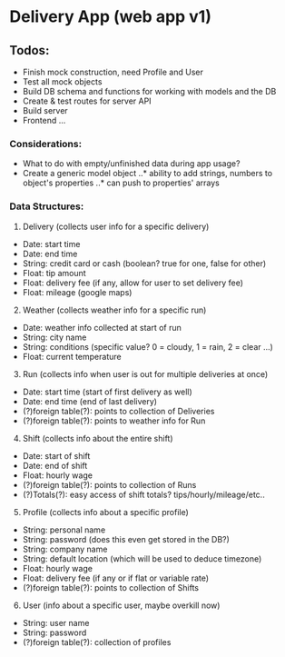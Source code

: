 # Delivery App (web app v1)

## Todos:
* Finish mock construction, need Profile and User
* Test all mock objects
* Build DB schema and functions for working with models and the DB
* Create & test routes for server API
* Build server
* Frontend ...

### Considerations:
* What to do with empty/unfinished data during app usage?
* Create a generic model object
..* ability to add strings, numbers to object's properties
..* can push to properties' arrays

### Data Structures:
1. Delivery (collects user info for a specific delivery)
* Date: start time
* Date: end time
* String: credit card or cash (boolean? true for one, false for other)
* Float: tip amount
* Float: delivery fee (if any, allow for user to set delivery fee)
* Float: mileage (google maps)

2. Weather (collects weather info for a specific run)
* Date: weather info collected at start of run
* String: city name
* String: conditions (specific value? 0 = cloudy, 1 = rain, 2 = clear ...)
* Float: current temperature

3. Run (collects info when user is out for multiple deliveries at once)
* Date: start time (start of first delivery as well)
* Date: end time (end of last delivery)
* (?)foreign table(?): points to collection of Deliveries
* (?)foreign table(?): points to weather info for Run

4. Shift (collects info about the entire shift)
* Date: start of shift
* Date: end of shift
* Float: hourly wage
* (?)foreign table(?): points to collection of Runs
* (?)Totals(?): easy access of shift totals? tips/hourly/mileage/etc..

5. Profile (collects info about a specific profile)
* String: personal name
* String: password (does this even get stored in the DB?)
* String: company name
* String: default location (which will be used to deduce timezone)
* Float: hourly wage
* Float: delivery fee (if any or if flat or variable rate)
* (?)foreign table(?): points to collection of Shifts

6. User (info about a specific user, maybe overkill now)
* String: user name
* String: password
* (?)foreign table(?): collection of profiles


